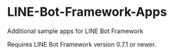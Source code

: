 # LINE-Bot-Framework-Apps
Additional sample apps for LINE Bot Framework

Requires LINE Bot Framework version 0.7.1 or newer.
